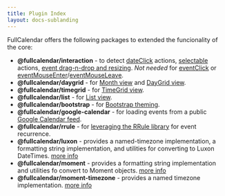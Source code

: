 ```yaml
---
title: Plugin Index
layout: docs-sublanding
---
```


FullCalendar offers the following packages to extended the funcionality of the core:

- **@fullcalendar/interaction** - to detect [dateClick](dateClick) actions, [selectable](selectable) actions, [event drag-n-drop and resizing](http://fullcalendar.test/docs/v4/editable). *Not needed* for [eventClick](eventClick) or [eventMouseEnter](eventMouseEnter)/[eventMouseLeave](eventMouseLeave).
- **@fullcalendar/daygrid** - for [Month view](month-view) and [DayGrid view](daygrid-view).
- **@fullcalendar/timegrid** - for [TimeGrid view](timegrid-view).
- **@fullcalendar/list** - for [List view](list-view).
- **@fullcalendar/bootstrap** - for [Bootstrap theming](bootstrap-theme).
- **@fullcalendar/google-calendar** - for loading events from a public [Google Calendar feed](google-calendar).
- **@fullcalendar/rrule** - for [leveraging the RRule library](rrule-plugin) for event recurrence.
- **@fullcalendar/luxon** - provides a named-timezone implementation, a formatting string implementation, and utilities for converting to Luxon DateTimes. [more info](luxon-plugin)
- **@fullcalendar/moment** - provides a formatting string implementation and utilities fo convert to Moment objects. [more info](moment-plugins)
- **@fullcalendar/moment-timezone** - provides a named timezone implementation. [more info](moment-plugins#moment-timezone)
